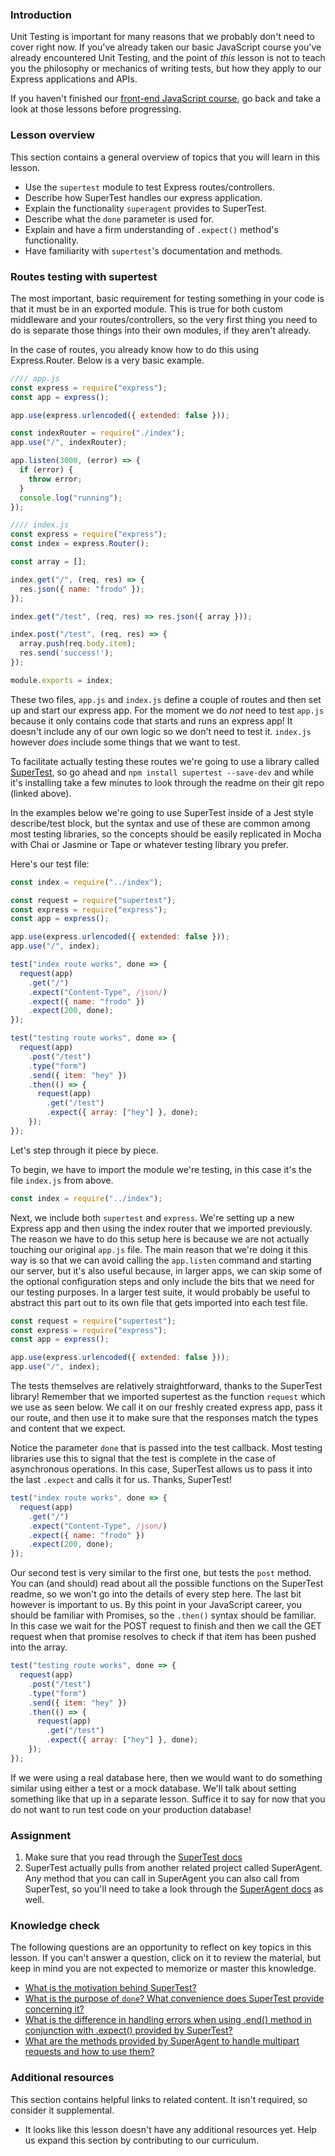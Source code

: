### Introduction

Unit Testing is important for many reasons that we probably don't need to cover right now. If you've already taken our basic JavaScript course you've already encountered Unit Testing, and the point of *this* lesson is not to teach you the philosophy or mechanics of writing tests, but how they apply to our Express applications and APIs.

If you haven't finished our [front-end JavaScript course](https://www.theodinproject.com/paths/full-stack-javascript/courses/javascript), go back and take a look at those lessons before progressing.

### Lesson overview

This section contains a general overview of topics that you will learn in this lesson.

- Use the `supertest` module to test Express routes/controllers.
- Describe how SuperTest handles our express application.
- Explain the functionality `superagent` provides to SuperTest.
- Describe what the `done` parameter is used for.
- Explain and have a firm understanding of `.expect()` method's functionality.
- Have familiarity with `supertest`'s documentation and methods.

### Routes testing with supertest

The most important, basic requirement for testing something in your code is that it must be in an exported module. This is true for both custom middleware and your routes/controllers, so the very first thing you need to do is separate those things into their own modules, if they aren't already.

In the case of routes, you already know how to do this using Express.Router. Below is a very basic example.

```javascript
//// app.js
const express = require("express");
const app = express();

app.use(express.urlencoded({ extended: false }));

const indexRouter = require("./index");
app.use("/", indexRouter);

app.listen(3000, (error) => {
  if (error) {
    throw error;
  }
  console.log("running");
});
```

```javascript
//// index.js
const express = require("express");
const index = express.Router();

const array = [];

index.get("/", (req, res) => {
  res.json({ name: "frodo" });
});

index.get("/test", (req, res) => res.json({ array }));

index.post("/test", (req, res) => {
  array.push(req.body.item);
  res.send('success!');
});

module.exports = index;
```

These two files, `app.js` and `index.js` define a couple of routes and then set up and start our express app. For the moment we do *not* need to test `app.js` because it only contains code that starts and runs an express app! It doesn't include any of our own logic so we don't need to test it. `index.js` however *does* include some things that we want to test.

To facilitate actually testing these routes we're going to use a library called [SuperTest](https://github.com/visionmedia/supertest), so go ahead and `npm install supertest --save-dev` and while it's installing take a few minutes to look through the readme on their git repo (linked above).

In the examples below we're going to use SuperTest inside of a Jest style describe/test block, but the syntax and use of these are common among most testing libraries, so the concepts should be easily replicated in Mocha with Chai or Jasmine or Tape or whatever testing library you prefer.

Here's our test file:

```javascript
const index = require("../index");

const request = require("supertest");
const express = require("express");
const app = express();

app.use(express.urlencoded({ extended: false }));
app.use("/", index);

test("index route works", done => {
  request(app)
    .get("/")
    .expect("Content-Type", /json/)
    .expect({ name: "frodo" })
    .expect(200, done);
});

test("testing route works", done => {
  request(app)
    .post("/test")
    .type("form")
    .send({ item: "hey" })
    .then(() => {
      request(app)
        .get("/test")
        .expect({ array: ["hey"] }, done);
    });
});
```

Let's step through it piece by piece.

To begin, we have to import the module we're testing, in this case it's the file `index.js` from above.

```javascript
const index = require("../index");
```

Next, we include both `supertest` and `express`.  We're setting up a new Express app and then using the index router that we imported previously. The reason we have to do this setup here is because we are not actually touching our original `app.js` file. The main reason that we're doing it this way is so that we can avoid calling the `app.listen` command and starting our server, but it's also useful because, in larger apps, we can skip some of the optional configuration steps and only include the bits that we need for our testing purposes.  In a larger test suite, it would probably be useful to abstract this part out to its own file that gets imported into each test file.

```javascript
const request = require("supertest");
const express = require("express");
const app = express();

app.use(express.urlencoded({ extended: false }));
app.use("/", index);
```

The tests themselves are relatively straightforward, thanks to the SuperTest library! Remember that we imported supertest as the function `request` which we use as seen below. We call it on our freshly created express app, pass it our route, and then use it to make sure that the responses match the types and content that we expect.

Notice the parameter <span id="done">`done`</span> that is passed into the test callback.  Most testing libraries use this to signal that the test is complete in the case of asynchronous operations. In this case, SuperTest allows us to pass it into the last `.expect` and calls it for us.  Thanks, SuperTest!

```javascript
test("index route works", done => {
  request(app)
    .get("/")
    .expect("Content-Type", /json/)
    .expect({ name: "frodo" })
    .expect(200, done);
});
```

Our second test is very similar to the first one, but tests the `post` method. You can (and should) read about all the possible functions on the SuperTest readme, so we won't go into the details of every step here. The last bit however is important to us. By this point in your JavaScript career, you should be familiar with Promises, so the `.then()` syntax should be familiar. In this case we wait for the POST request to finish and then we call the GET request when that promise resolves to check if that item has been pushed into the array.

```javascript
test("testing route works", done => {
  request(app)
    .post("/test")
    .type("form")
    .send({ item: "hey" })
    .then(() => {
      request(app)
        .get("/test")
        .expect({ array: ["hey"] }, done);
    });
});
```

If we were using a real database here, then we would want to do something similar using either a test or a mock database. We'll talk about setting something like that up in a separate lesson. Suffice it to say for now that you do not want to run test code on your production database!

### Assignment

<div class="lesson-content__panel" markdown="1">

1. Make sure that you read through the [SuperTest docs](https://github.com/visionmedia/supertest)
1. SuperTest actually pulls from another related project called SuperAgent.  Any method that you can call in SuperAgent you can also call from SuperTest, so you'll need to take a look through the [SuperAgent docs](https://ladjs.github.io/superagent/) as well.

</div>

### Knowledge check

The following questions are an opportunity to reflect on key topics in this lesson. If you can't answer a question, click on it to review the material, but keep in mind you are not expected to memorize or master this knowledge.

- [What is the motivation behind SuperTest?](https://github.com/visionmedia/supertest#about)
- [What is the purpose of `done`? What convenience does SuperTest provide concerning it?](#done)
- [What is the difference in handling errors when using .end() method in conjunction with .expect() provided by SuperTest?](https://github.com/visionmedia/supertest#example)
- [What are the methods provided by SuperAgent to handle multipart requests and how to use them?](https://ladjs.github.io/superagent/#multipart-requests)

### Additional resources

This section contains helpful links to related content. It isn't required, so consider it supplemental.

- It looks like this lesson doesn't have any additional resources yet. Help us expand this section by contributing to our curriculum.

